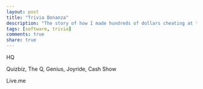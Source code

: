 ```yaml
---
layout: post
title: "Trivia Bonanza"
description: "The story of how I made hundreds of dollars cheating at trivia games."
tags: [software, trivia]
comments: true
share: true
---
```


HQ 

Quizbiz, The Q, Genius, Joyride, Cash Show

Live.me
